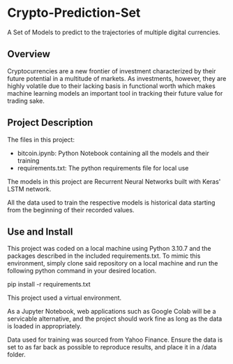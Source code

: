 # Crypto-Prediction-Set

A Set of Models to predict to the trajectories of multiple digital currencies.

## Overview

Cryptocurrencies are a new frontier of investment characterized by their future potential in 
a multitude of markets.  As investments, however, they are highly volatile due to their lacking basis 
in functional worth which makes machine learning models an important tool in tracking their future 
value for trading sake.

## Project Description

The files in this project:
- bitcoin.ipynb: Python Notebook containing all the models and their training
- requirements.txt: The python requirements file for local use

The models in this project are Recurrent Neural Networks built with Keras' LSTM network.

All the data used to train the respective models is historical data starting from the beginning of 
their recorded values.

## Use and Install

This project was coded on a local machine using Python 3.10.7 and the packages described in the included requirements.txt. To mimic this environment, simply clone said repository on a local machine and run the following python command in your desired location.

pip install -r requirements.txt

This project used a virtual environment.

As a Jupyter Notebook, web applications such as Google Colab will be a servicable alternative, and the project should work fine as long as the data is loaded in appropriately.

Data used for training was sourced from Yahoo Finance.  Ensure the data is set to as far back as possible to reproduce results, and place it in a /data folder.
